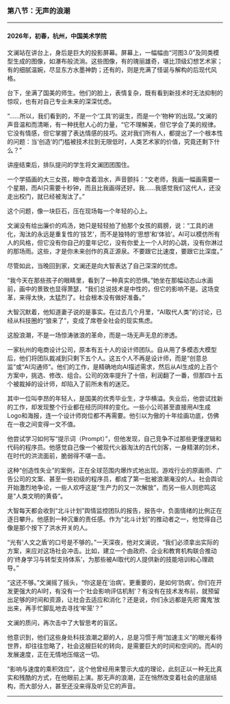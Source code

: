 ### **第八节：无声的浪潮**

---

#### **2026年，初春，杭州，中国美术学院**

文澜站在讲台上，身后是巨大的投影屏幕。屏幕上，一幅幅由“河图3.0”及同类模型生成的图像，如瀑布般流淌。这些图像，有的瑰丽雄奇，堪比顶级幻想艺术家；有的细腻温婉，尽显东方水墨神韵；还有的，则是充满了怪诞与解构的后现代风格。

台下，坐满了国美的师生。他们的脸上，表情复杂，既有看到新技术时无法抑制的惊叹，也有对自己专业未来的深深忧虑。

“……所以，我们看到的，不是一个‘工具’的诞生，而是一个‘物种’的出现。”文澜的声音温和而清晰，有一种抚慰人心的力量，“它不理解美，但它学会了美的规律。它没有情感，但它掌握了表达情感的技巧。这对我们所有人，都提出了一个根本性的问题：当‘创造’的门槛被技术拉到无限低时，人类艺术家的价值，究竟还剩下什么？”

讲座结束后，排队提问的学生将文澜团团围住。

一个学插画的大三女孩，眼中含着泪水，声音颤抖：“文老师，我画一幅画需要一个星期，而AI只需要十秒钟，而且比我画得还好。我……我感觉我们这代人，还没走出校门，就已经被淘汰了。”

这个问题，像一块巨石，压在现场每一个年轻的心上。

文澜没有给出廉价的鸡汤，她只是轻轻拍了拍那个女孩的肩膀，说：“工具的进化，淘汰的永远是重复性的‘技艺’，而不是独特的‘思想’和‘体验’。AI可以模仿所有人的风格，但它没有你自己的童年记忆，没有你爱上一个人时的心跳，没有你淋过的那场雨。这些，才是你未来创作的真正源泉。不要跟它比速度，要跟它比深度。”

尽管如此，当晚回到家，文澜还是向大智表达了自己深深的忧虑。

“我今天在那些孩子的眼睛里，看到了一种真实的恐惧。”她坐在那幅动态山水画前，画中的景致也显得萧瑟，“我们总说技术是中性的，但它的影响不是。这场变革，来得太快，太猛烈了。社会根本没有做好准备。”

大智沉默着，他知道妻子说的是事实。在过去几个月里，“AI取代人类”的讨论，已经从科技圈的“狼来了”，变成了席卷全社会的现实焦虑。

这股浪潮，不是一场惊涛骇浪的革命，而是一场无声无息的渗透。

一家杭州的电商设计公司，原本有五十人的设计师团队。自从用了多模态大模型后，他们将团队裁减到只剩下五个人。这五个人不再是设计师，而是“创意总监”或“AI沟通师”。他们的工作，是精确地向AI描述需求，然后从AI生成的上百个方案中，挑选、修改、组合。公司的效率提升了十倍，利润翻了一番，但那四十五个被裁掉的设计师，却陷入了前所未有的迷茫。

其中一位叫李昂的年轻人，是国美的优秀毕业生，才华横溢。失业后，他尝试找新的工作，却发现整个行业都在经历同样的变化。一些小公司甚至直接用AI生成Logo和海报，连一个设计师岗位都不再需要。他引以为傲的十年绘画功底，仿佛在一夜之间变得一文不值。

他尝试学习如何写“提示词（Prompt）”，但他发现，自己竞争不过那些更懂逻辑和代码的程序员。他感觉自己像一个被现代火器淘汰的古代剑客，一身精湛的剑术，在时代的洪流面前，脆弱得不堪一击。

这种“创造性失业”的案例，正在全球范围内爆炸式地出现。游戏行业的原画师、广告公司的文案、甚至一些初级的程序员，都成了第一批被浪潮淹没的人。社会舆论开始激烈地争论，一些人欢呼这是“生产力的又一次解放”，而另一些人则悲鸣这是“人类文明的黄昏”。

大智每天都会收到“北斗计划”舆情监控团队的报告，报告中，负面情绪的比例正在逐日攀升。他感到一种沉重的责任感。作为“北斗计划”的推动者之一，他觉得自己像是那个按下了洪水开关的人。

“光有‘人文之盾’的口号是不够的。”一天深夜，他对文澜说，“我们必须拿出实际的方案，来应对这场社会冲击。比如，建立一个由政府、企业和教育机构联合推动的‘终身学习与转型支持体系’，为那些被AI取代的人提供新的技能培训和心理疏导。”

“这还不够。”文澜摇了摇头，“你这是在‘治病’。更重要的，是如何‘防病’。你们在开发更强大的AI时，有没有一个‘社会影响评估机制’？有没有在技术发布前，就预留出足够的时间和资源，让社会去适应和消化？还是说，你们永远都是先把‘魔鬼’放出来，再手忙脚乱地去寻找‘牢笼’？”

文澜的质问，再次击中了大智思考的盲区。

他意识到，他们这些身处科技浪潮之巅的人，总是习惯于用“加速主义”的眼光看待世界，却往往忽略了，社会这艘巨轮的转向，是需要巨大的时间和空间的。而AI的发展速度，正在无情地压缩这一切。

“影响与速度的乘积效应”，这个他曾经用来警示大成的理论，此刻正以一种无比真实和残酷的方式，在他眼前上演。那无声的浪潮，正在悄然改变着社会的底层结构，而大部分人，甚至还没来得及听见它的声音。

---

###

###
